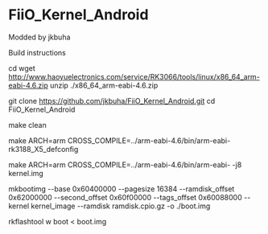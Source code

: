 # FiiO_Kernel_Android
Modded by jkbuha

Build instructions

cd
wget http://www.haoyuelectronics.com/service/RK3066/tools/linux/x86_64_arm-eabi-4.6.zip
unzip ./x86_64_arm-eabi-4.6.zip

git clone https://github.com/jkbuha/FiiO_Kernel_Android.git
cd FiiO_Kernel_Android

make clean

make ARCH=arm CROSS_COMPILE=../arm-eabi-4.6/bin/arm-eabi- rk3188_X5_defconfig

make ARCH=arm CROSS_COMPILE=../arm-eabi-4.6/bin/arm-eabi- -j8 kernel.img

mkbootimg --base 0x60400000 --pagesize 16384 --ramdisk_offset 0x62000000 --second_offset 0x60f00000 --tags_offset 0x60088000 --kernel kernel_image --ramdisk ramdisk.cpio.gz -o ./boot.img

rkflashtool w boot < boot.img
